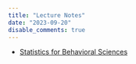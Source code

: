 ```yaml
---
title: "Lecture Notes"
date: "2023-09-20"
disable_comments: true
---
```


- [Statistics for Behavioral Sciences](http://likan.oss-cn-beijing.aliyuncs.com/StatBehavSci/%E7%BB%9F%E8%AE%A1%E5%AD%A6%E8%AE%B2%E4%B9%89.pdf)
